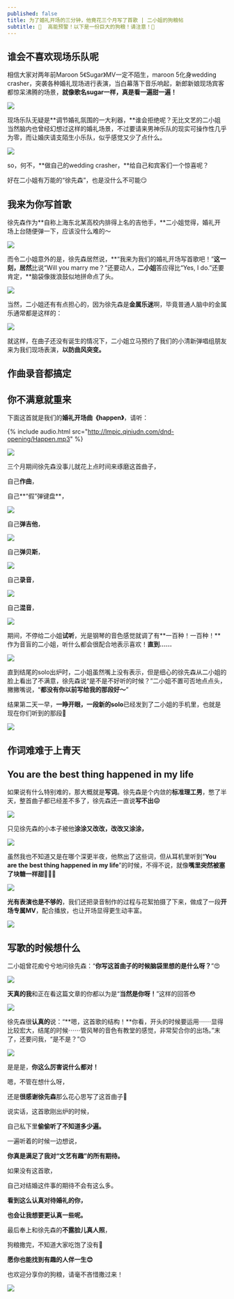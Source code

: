 ```yaml
---
published: false
title: 为了婚礼开场的三分钟，他竟花三个月写了首歌 | 二小姐的狗粮帖
subtitle: 👊  高能预警！以下是一份巨大的狗粮！请注意！👊
---
```

## 谁会不喜欢现场乐队呢

相信大家对两年前Maroon 5《Sugar》MV一定不陌生，maroon 5化身wedding crasher，突袭各种婚礼现场进行表演，当白幕落下音乐响起，新郎新娘现场宾客都惊呆沸腾的场景，**就像歌名sugar一样，真是看一遍甜一遍！**

![](http://lmpic.qiniudn.com/dnd-opening/sugar2.gif)

现场乐队无疑是**调节婚礼氛围的一大利器，**谁会拒绝呢？无比文艺的二小姐当然脑内也曾经幻想过这样的婚礼场景，不过要请来男神乐队的现实可操作性几乎为零，而让婚庆请支陌生小乐队，似乎感觉又少了点什么。

![](http://lmpic.qiniudn.com/dnd-opening/wKgBZ1i4HCeAWKT4AApE87YqY5Q267.gif)

so，何不，**做自己的wedding crasher，**给自己和宾客们一个惊喜呢？

好在二小姐有万能的“徐先森”，也是没什么不可能😏


## 我来为你写首歌

徐先森作为**自称上海东北某高校内排得上名的吉他手，**二小姐觉得，婚礼开场上台随便弹一下，应该没什么难的～

![](http://lmpic.qiniudn.com/dnd-opening/rock.gif)

而令二小姐意外的是，徐先森居然说，**“我来为我们的婚礼开场写首歌吧！”**这一刻，居然**比说“Will you marry me？”还要动人，**二小姐**答应得比“Yes, I do.”还要肯定，**脑袋像拨浪鼓似地拼命点了头。

![](http://lmpic.qiniudn.com/dnd-opening/surp.gif)

当然，二小姐还有有点担心的，因为徐先森是**金属乐迷**啊，毕竟普通人脑中的金属乐通常都是这样的：

![](http://lmpic.qiniudn.com/dnd-opening/rock-fire.gif)

就这样，在曲子还没有诞生的情况下，二小姐立马预约了我们的小清新弹唱组朋友来为我们现场表演，**以防曲风突变。**


## 作曲录音都搞定
## 你不满意就重来

下面这首就是我们的**婚礼开场曲《happen》**，请听：

{% include audio.html src="http://lmpic.qiniudn.com/dnd-opening/Happen.mp3" %}

![](http://lmpic.qiniudn.com/dnd-opening/Happen-title.gif)

三个月期间徐先森没事儿就花上点时间来琢磨这首曲子，

自己**作曲**，

自己**“假”弹键盘**，

![](http://lmpic.qiniudn.com/dnd-opening/Happen-keyboard.gif)

自己**弹吉他**，

![](http://lmpic.qiniudn.com/dnd-opening/Happen-guitar.gif)

自己**弹贝斯**，

![](http://lmpic.qiniudn.com/dnd-opening/Happen-bass.gif)

自己**录音**，

![](http://lmpic.qiniudn.com/dnd-opening/Happen-recording.gif)

自己**混音**，

![](http://lmpic.qiniudn.com/dnd-opening/Happen-mixing-1.gif)


期间，不停给二小姐**试听**，光是钢琴的音色感觉就调了有**一百种！一百种！**作为音盲的二小姐，听什么都会很配合地表示喜欢！**直到……**

![](http://lmpic.qiniudn.com/dnd-opening/oscar.gif)

直到结尾的solo出炉时，二小姐虽然嘴上没有表示，但是细心的徐先森从二小姐的脸上看出了不满意，徐先森说“是不是不好听的时候？”二小姐不置可否地点点头，撇撇嘴说，“**都没有你以前写给我的那段好～**”

结果第二天一早，**一睁开眼，一段新的solo**已经发到了二小姐的手机里，也就是现在你们听到的那段🤔

![](http://lmpic.qiniudn.com/dnd-opening/Happen-guitar-solo.gif)


## 作词难难于上青天
## You are the best thing happened in my life

如果说有什么特别难的，那大概就是**写词**。徐先森是个内敛的**标准理工男**，憋了半天，整首曲子都已经差不多了，徐先森还一直说**写不出😖**

![](http://lorempixel.com/600/400/)

只见徐先森的小本子被他**涂涂又改改，改改又涂涂，**

![](http://lmpic.qiniudn.com/dnd-opening/c.jpeg)

虽然我也不知道又是在哪个深更半夜，他熬出了这些词，但从耳机里听到“**You are the best thing happened in my life**”的时候，不得不说，就像**嘴里突然被塞了块糖一样甜**🍬🍬🍬

![](http://lorempixel.com/600/400/)

**光有表演也是不够的**，我们还把录音制作的过程与花絮拍摄了下来，做成了一段**开场专属MV**，配合播放，也让开场显得更生动丰富。

![](http://lmpic.qiniudn.com/dnd-opening/Happen-berry.gif)


## 写歌的时候想什么

二小姐曾花痴兮兮地问徐先森：“**你写这首曲子的时候脑袋里想的是什么呀？**”😍

![](http://lmpic.qiniudn.com/dnd-opening/heart.gif)

**天真的我**和正在看这篇文章的你都以为是“**当然是你呀！**”这样的回答😳

![](http://lmpic.qiniudn.com/dnd-opening/g.jpg)

徐先森很**认真的**说：“**嗯，这首歌的结构！**你看，开头的时候要运用⋯⋯显得比较宏大，结尾的时候⋯⋯管风琴的音色有教堂的感觉，非常契合你的出场。”末了，还要问我，“是不是？”🙃

![](http://lmpic.qiniudn.com/dnd-opening/h.gif)

是是是，**你这么厉害说什么都对！**

嗯，不管在想什么呀，

还是**很感谢徐先森**那么花心思写了这首曲子🤗 

说实话，这首歌刚出炉的时候，

自己私下里**偷偷听了不知道多少遍。**

一遍听着的时候一边想说，

**你真是满足了我对“文艺有趣”的所有期待。**

如果没有这首歌，

自己对结婚这件事的期待不会有这么多。

**看到这么认真对待婚礼的你，**

**也会让我想要更认真一些呢。**

最后奉上和徐先森的**不露脸儿真人照**，

狗粮撒完，不知道大家吃饱了没有😬

**愿你也能找到有趣的人伴一生😊**

也欢迎分享你的狗粮，请毫不吝惜撒过来！

![](http://lmpic.qiniudn.com/dnd-opening/dnd.jpeg)